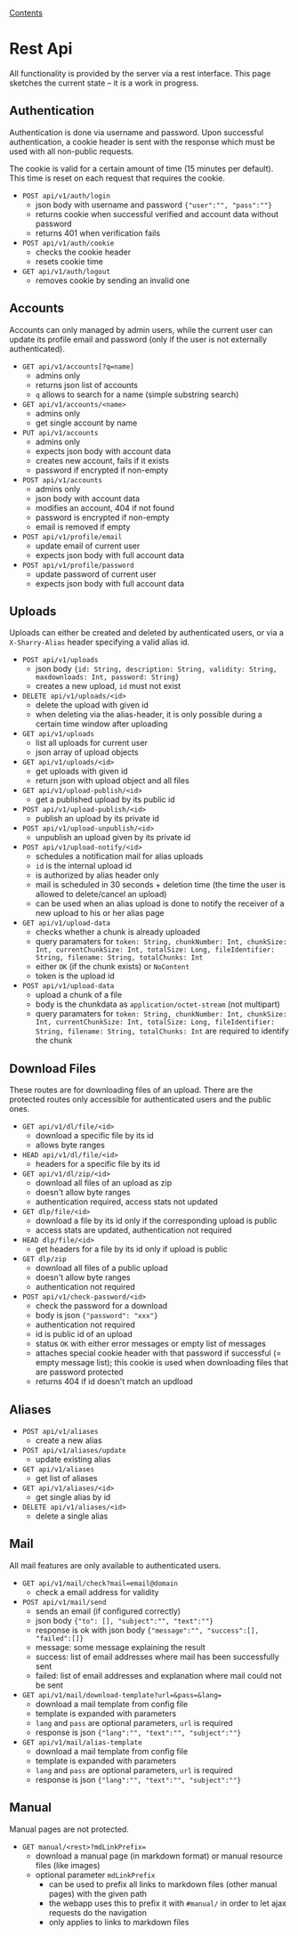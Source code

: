 [Contents](index.md)

# Rest Api

All functionality is provided by the server via a rest interface. This
page sketches the current state – it is a work in progress.


## Authentication

Authentication is done via username and password. Upon successful
authentication, a cookie header is sent with the response which must
be used with all non-public requests.

The cookie is valid for a certain amount of time (15 minutes per
default). This time is reset on each request that requires the cookie.

-   `POST api/v1/auth/login`
    -   json body with username and password `{"user":"", "pass":""}`
    -   returns cookie when successful verified and account data without password
    -   returns 401 when verification fails
-   `POST api/v1/auth/cookie`
    -   checks the cookie header
    -   resets cookie time
-   `GET api/v1/auth/logout`
    -   removes cookie by sending an invalid one


## Accounts

Accounts can only managed by admin users, while the current user can
update its profile email and password (only if the user is not
externally authenticated).

-   `GET api/v1/accounts[?q=name]`
    -   admins only
    -   returns json list of accounts
    -   `q` allows to search for a name (simple substring search)
-   `GET api/v1/accounts/<name>`
    -   admins only
    -   get single account by name
-   `PUT api/v1/accounts`
    -   admins only
    -   expects json body with account data
    -   creates new account, fails if it exists
    -   password if encrypted if non-empty
-   `POST api/v1/accounts`
    -   admins only
    -   json body with account data
    -   modifies an account, 404 if not found
    -   password is encrypted if non-empty
    -   email is removed if empty
-   `POST api/v1/profile/email`
    -   update email of current user
    -   expects json body with full account data
-   `POST api/v1/profile/password`
    -   update password of current user
    -   expects json body with full account data


## Uploads

Uploads can either be created and deleted by authenticated users, or
via a `X-Sharry-Alias` header specifying a valid alias id.

-   `POST api/v1/uploads`
    -   json body `{id: String, description: String, validity: String, maxdownloads: Int, password: String}`
    -   creates a new upload, `id` must not exist
-   `DELETE api/v1/uploads/<id>`
    -   delete the upload with given id
    -   when deleting via the alias-header, it is only possible during
        a certain time window after uploading
-   `GET api/v1/uploads`
    -   list all uploads for current user
    -   json array of upload objects
-   `GET api/v1/uploads/<id>`
    -   get uploads with given id
    -   return json with upload object and all files
-   `GET api/v1/upload-publish/<id>`
    -   get a published upload by its public id
-   `POST api/v1/upload-publish/<id>`
    -   publish an upload by its private id
-   `POST api/v1/upload-unpublish/<id>`
    -   unpublish an upload given by its private id
-   `POST api/v1/upload-notify/<id>`
    -   schedules a notification mail for alias uploads
    -   `id` is the internal upload id
    -   is authorized by alias header only
    -   mail is scheduled in 30 seconds + deletion time (the time the
        user is allowed to delete/cancel an upload)
    -   can be used when an alias upload is done to notify the
        receiver of a new upload to his or her alias page
-   `GET api/v1/upload-data`
    -   checks whether a chunk is already uploaded
    -   query paramaters for `token: String, chunkNumber: Int,
        chunkSize: Int, currentChunkSize: Int, totalSize: Long,
        fileIdentifier: String, filename: String, totalChunks: Int`
    -   either `OK` (if the chunk exists) or `NoContent`
    -   token is the upload id
-   `POST api/v1/upload-data`
    -   upload a chunk of a file
    -   body is the chunkdata as `application/octet-stream` (not
        multipart)
    -   query paramaters for `token: String, chunkNumber: Int,
        chunkSize: Int, currentChunkSize: Int, totalSize: Long,
        fileIdentifier: String, filename: String, totalChunks: Int`
        are required to identify the chunk

## Download Files

These routes are for downloading files of an upload. There are the
protected routes only accessible for authenticated users and the
public ones.

-   `GET api/v1/dl/file/<id>`
    -   download a specific file by its id
    -   allows byte ranges
-   `HEAD api/v1/dl/file/<id>`
    -   headers for a specific file by its id
-   `GET api/v1/dl/zip/<id>`
    -   download all files of an upload as zip
    -   doesn't allow byte ranges
    -   authentication required, access stats not updated
-   `GET dlp/file/<id>`
    -   download a file by its id only if the corresponding upload is public
    -   access stats are updated, authentication not required
-   `HEAD dlp/file/<id>`
    -   get headers for a file by its id only if upload is public
-   `GET dlp/zip`
    -   download all files of a public upload
    -   doesn't allow byte ranges
    -   authentication not required
-   `POST api/v1/check-password/<id>`
    -   check the password for a download
    -   body is json `{"password": "xxx"}`
    -   authentication not required
    -   id is public id of an upload
    -   status `OK` with either error messages or empty list of
        messages
    -   attaches special cookie header with that password if
        successful (= empty message list); this cookie is used when
        downloading files that are password protected
    -   returns 404 if id doesn't match an updload


## Aliases

-   `POST api/v1/aliases`
    -   create a new alias
-   `POST api/v1/aliases/update`
    -   update existing alias
-   `GET api/v1/aliases`
    -   get list of aliases
-   `GET api/v1/aliases/<id>`
    -   get single alias by id
-   `DELETE api/v1/aliases/<id>`
    -   delete a single alias


## Mail

All mail features are only available to authenticated users.

-   `GET api/v1/mail/check?mail=email@domain`
    -   check a email address for validity
-   `POST api/v1/mail/send`
    -   sends an email (if configured correctly)
    -   json body `{"to": [], "subject":"", "text":""}`
    -   response is ok with json body `{"message":"", "success":[], "failed":[]}`
    -   message: some message explaining the result
    -   success: list of email addresses where mail has been successfully sent
    -   failed: list of email addresses and explanation where mail could not be sent
-   `GET api/v1/mail/download-template?url=&pass=&lang=`
    -   download a mail template from config file
    -   template is expanded with parameters
    -   `lang` and `pass` are optional parameters, `url` is required
    -   response is json `{"lang":"", "text":"", "subject":""}`
-   `GET api/v1/mail/alias-template`
    -   download a mail template from config file
    -   template is expanded with parameters
    -   `lang` and `pass` are optional parameters, `url` is required
    -   response is json `{"lang":"", "text":"", "subject":""}`


## Manual

Manual pages are not protected.

-   `GET manual/<rest>?mdLinkPrefix=`
    -   download a manual page (in markdown format) or manual resource
        files (like images)
    -   optional parameter `mdLinkPrefix`
        -   can be used to prefix all links to markdown files (other manual
            pages) with the given path
        -   the webapp uses this to prefix it with `#manual/` in order to
            let ajax requests do the navigation
        -   only applies to links to markdown files

